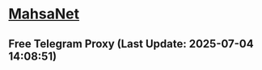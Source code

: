 
# [MahsaNet](https://t.me/mahsa_net)
## Free Telegram Proxy (Last Update: 2025-07-04 14:08:51)

    